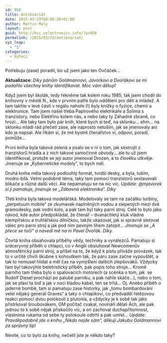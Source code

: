 ```yaml
---
id: 958
title: Antikvariát
date: 2015-03-23T08:00:26+01:00
author: Martin Maly
layout: post
guid: http://kcc.uelectronics.info/?p=958
permalink: /2015/03/23/antikvariat/
xyz_lnap:
  - "1"
categories:
  - Kuřecí
---
```

Potřebuju (zase) poradit, bo už jsem jako ten Ovčáček&#8230;

**Aktualizace**: _Díky pánům Goldmannovi, Javorkovi a Dvořákovi se mi podařilo všechny knihy identifikovat. Moc vám děkuji!_

Když jsem byl školák, tedy řekněme tak kolem roku 1985, tak jsem chodil do knihovny v městě N., kde v prvním patře bylo oddělení pro děti a mládež. A tam takhle v levé části v regálu nahoře (!) byly knížky o fyzice, chemii a elektronice. Tam jsem našel třeba Papírového elektrikáře a Šolima s tranzistory, nebo Elektřinu kolem nás, a nebo taky ty Záhadné zbraně, co hrozí&#8230; Ale taky tam bylo pár knih, které bych si teď, na sklonku&#8230; ehm&#8230; na sklonku mládí rád přečetl zase, ale naprosto netuším, jak se jmenovaly ani kdo je napsal. Ale říkám si, že mé bystré čtenářstvo ví, odpoví, poradí, pomůže&#8230;

První kniha byla taková zelená a psalo se v ní o tom, jak sestrojit z tranzistorů hradla a z nich takové samočinné obvody&#8230; ale tu už jsem identifikoval, protože se její autor jmenoval Drozen, a to člověku utkvěje. Jmenuje se &#8222;Kybernetické modely&#8220;, to bych měl.

Druhá kniha měla takový podlouhlý formát, tvrdší desky, a byla, tuším, modro-bílá. Velmi podobné téma, taky tam pomocí tranzistorů sestavovali blikače a různé další věci. Ale nepamatuju se na nic víc. _Update: @mjavorek si ji pamatuje, jmenuje se &#8222;Zábavná elektronika&#8220;. Díky_

Třetí kniha byla taková modelářská. Modelovaly se tam na začátku turbíny, &#8222;perpetuum mobile&#8220; ze zkumavek naplněných vodou a slepených mezi dvě gramodesky, pak vodní kolo, a pak tam byl taky parní stroj. Celé to bylo jako návod, kde autor předpokládal, že čtenář &#8211; dvanáctiletý kluk vládne klempířskou a truhlářskou dílničkou, takže ukazoval, jak si správně sletovat válec pro parní stroj a jak pod ním pevným lihem zatopit&#8230; _Jmenuje se &#8222;A přece se točí&#8220; a navedl mě na ni Pavel Dvořák. Díky._

Čtvrtá kniha obsahovala příběhy vědy, techniky a vynálezců. Pamatuju si srdceryvný příběh o chlapci, co v Anglii obsluhoval Newcomenův atmosférický parní stroj, a přišel na to, že když k pístu přiváže provázek, tak to v určité chvíli škubne s kohoutkem tak, že páru zase začne vypouštět, a tak to nemusel hlídat a měl čas na vymýšlení dalších zlepšováků. Vždycky tam byl takovýhle beletristický příběh, pak popis toho stroje&#8230; Kromě parního tam třeba bylo o spalovacích motorech (a scénka o tom, jak  se Rudolf Diesel prochází po palubě parníku, a pak náhle skáče&#8230;), nebo o tom, jak se plaví ta loď a jak v noci kladou kabel, ten se trhá&#8230; Oj. Anebo příběh o jaderné bombě, tam si pamatuju zase historky, jak &#8222;tomu bombardování velel nějaký generál Graves&#8220; a taky o chlapíkovi, co předváděl řetězovou reakci pomocí dvou polokoulí z plutonia, a vždycky je k sobě tak jako přistrkoval šroubovákem, GM počítač cvakal, novináři dělali Ách, ale pak jednou to k sobě nějak přiskočilo víc, a on zachoval duchapřítomnost, vlastníma rukama od sebe ty polokoule odtrhl a pak umřel&#8230; _Update: Pravděpodobně jde o knihu &#8222;Nikdo nejde sám&#8220;, děkuji Jakubu Goldmannovi za správný tip!_

Nevíte, co to bylo za knihy, nečetli jste je někdo taky?